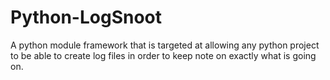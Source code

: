 # Python-LogSnoot
A python module framework that is targeted at allowing any python project to be able to create log files in order to keep note on exactly what is going on.
